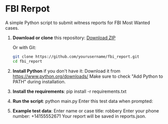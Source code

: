 # FBI Rerpot
A simple Python script to submit witness reports for FBI Most Wanted cases.

1. **Download or clone** this repository:
    [Download ZIP](https://github.com/yourusername/fbi_report/archive/refs/heads/master.zip)

   Or with Git:

   ```bash
   git clone https://github.com/yourusername/fbi_report.git
   cd fbi_report

2. **Install Python** if you don't have it:
Download it from https://www.python.org/downloads/
Make sure to check "Add Python to PATH" during installation.

3. **Install the requirements**:
pip install -r requirements.txt

4. **Run the script**:
python main.py
Enter this test data when prompted:

5. **Example test data**:
Enter name or case title: robbery
Enter your phone number: +14155552671
Your report will be saved in reports.json.